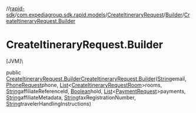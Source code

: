 //[rapid-sdk](../../../../index.md)/[com.expediagroup.sdk.rapid.models](../../index.md)/[CreateItineraryRequest](../index.md)/[Builder](index.md)/[CreateItineraryRequest.Builder](-create-itinerary-request.-builder.md)

# CreateItineraryRequest.Builder

[JVM]\

public [CreateItineraryRequest.Builder](index.md)[CreateItineraryRequest.Builder](-create-itinerary-request.-builder.md)([String](https://docs.oracle.com/javase/8/docs/api/java/lang/String.html)email, [PhoneRequest](../../-phone-request/index.md)phone, [List](https://docs.oracle.com/javase/8/docs/api/java/util/List.html)&lt;[CreateItineraryRequestRoom](../../-create-itinerary-request-room/index.md)&gt;rooms, [String](https://docs.oracle.com/javase/8/docs/api/java/lang/String.html)affiliateReferenceId, [Boolean](https://docs.oracle.com/javase/8/docs/api/java/lang/Boolean.html)hold, [List](https://docs.oracle.com/javase/8/docs/api/java/util/List.html)&lt;[PaymentRequest](../../-payment-request/index.md)&gt;payments, [String](https://docs.oracle.com/javase/8/docs/api/java/lang/String.html)affiliateMetadata, [String](https://docs.oracle.com/javase/8/docs/api/java/lang/String.html)taxRegistrationNumber, [String](https://docs.oracle.com/javase/8/docs/api/java/lang/String.html)travelerHandlingInstructions)
